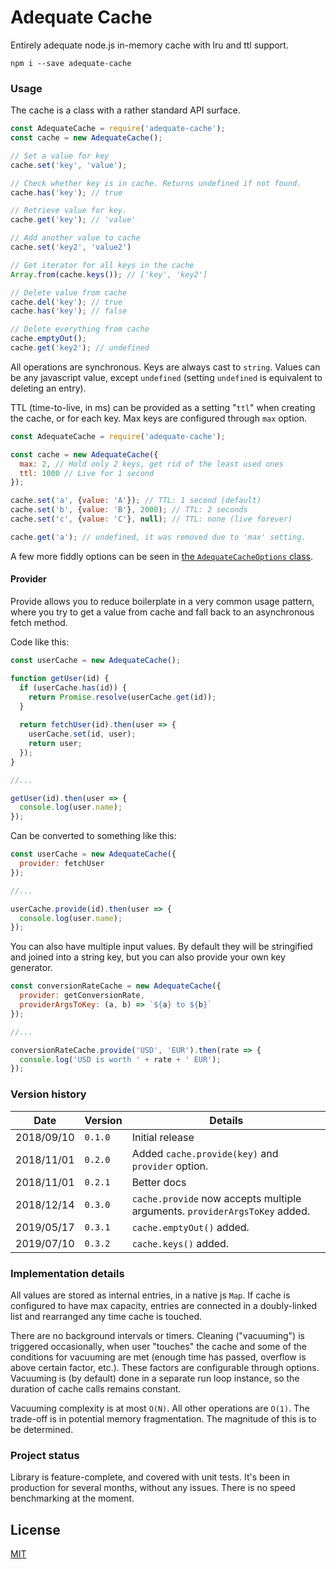 # Adequate Cache

Entirely adequate node.js in-memory cache with lru and ttl support.

```
npm i --save adequate-cache
```

### Usage

The cache is a class with a rather standard API surface.

```javascript
const AdequateCache = require('adequate-cache');
const cache = new AdequateCache();

// Set a value for key
cache.set('key', 'value');

// Check whether key is in cache. Returns undefined if not found.
cache.has('key'); // true

// Retrieve value for key.
cache.get('key'); // 'value'

// Add another value to cache
cache.set('key2', 'value2')

// Get iterator for all keys in the cache
Array.from(cache.keys()); // ['key', 'key2']

// Delete value from cache
cache.del('key'); // true
cache.has('key'); // false

// Delete everything from cache
cache.emptyOut();
cache.get('key2'); // undefined
```

All operations are synchronous. Keys are always cast to `string`. Values can be any javascript value, except `undefined` (setting `undefined` is equivalent to deleting an entry).

TTL (time-to-live, in ms) can be provided as a setting "`ttl`" when creating the cache, or for each key. Max keys are configured through `max` option.

```javascript
const AdequateCache = require('adequate-cache');

const cache = new AdequateCache({
  max: 2, // Hold only 2 keys, get rid of the least used ones
  ttl: 1000 // Live for 1 second
});

cache.set('a', {value: 'A'}); // TTL: 1 second (default)
cache.set('b', {value: 'B'}, 2000); // TTL: 2 seconds
cache.set('c', {value: 'C'}, null); // TTL: none (live forever)

cache.get('a'); // undefined, it was removed due to 'max' setting.
```

A few more fiddly options can be seen in [the `AdequateCacheOptions` class](lib/internals.js).

#### Provider

Provide allows you to reduce boilerplate in a very common usage pattern, where you try to get a value from cache and fall back to an asynchronous fetch method.

Code like this:

```javascript
const userCache = new AdequateCache();

function getUser(id) {
  if (userCache.has(id)) {
    return Promise.resolve(userCache.get(id));
  }
  
  return fetchUser(id).then(user => {
    userCache.set(id, user);
    return user;
  });
}

//...

getUser(id).then(user => {
  console.log(user.name);
});
```

Can be converted to something like this:

```javascript
const userCache = new AdequateCache({
  provider: fetchUser
});

//...

userCache.provide(id).then(user => {
  console.log(user.name);
});
```

You can also have multiple input values. By default they will be stringified and joined into a string key, but you can also provide your own key generator.

```javascript
const conversionRateCache = new AdequateCache({
  provider: getConversionRate,
  providerArgsToKey: (a, b) => `${a} to ${b}`
});

//...

conversionRateCache.provide('USD', 'EUR').then(rate => {
  console.log('USD is worth ' + rate + ' EUR');
});
```

### Version history

|Date|Version|Details
|----|-------|-------
|2018/09/10|`0.1.0`|Initial release
|2018/11/01|`0.2.0`|Added `cache.provide(key)` and `provider` option.
|2018/11/01|`0.2.1`|Better docs
|2018/12/14|`0.3.0`|`cache.provide` now accepts multiple arguments. `providerArgsToKey` added.
|2019/05/17|`0.3.1`|`cache.emptyOut()` added.
|2019/07/10|`0.3.2`|`cache.keys()` added.

### Implementation details

All values are stored as internal entries, in a native js `Map`. If cache is configured to have max capacity, entries are connected in a doubly-linked list and rearranged any time cache is touched.

There are no background intervals or timers. Cleaning ("vacuuming") is triggered occasionally, when user "touches" the cache and some of the conditions for vacuuming are met (enough time has passed, overflow is above certain factor, etc.). These factors are configurable through options. Vacuuming is (by default) done in a separate run loop instance, so the duration of cache calls remains constant.  

Vacuuming complexity is at most `O(N)`. All other operations are `O(1)`. The trade-off is in potential memory fragmentation. The magnitude of this is to be determined.

### Project status

Library is feature-complete, and covered with unit tests. It's been in production for several months, without any issues. There is no speed benchmarking at the moment.

## License

[MIT](LICENSE.txt)